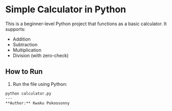 # Simple Calculator in Python

This is a beginner-level Python project that functions as a basic calculator. It supports:

- Addition
- Subtraction
- Multiplication
- Division (with zero-check)

## How to Run
1. Run the file using Python:
```bash
python calculator.py
---
**Author:** Kwaku Pokoosonny
